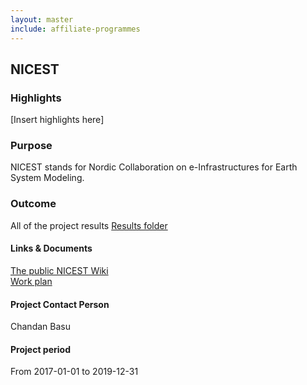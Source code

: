 ```yaml
---
layout: master
include: affiliate-programmes
---
```


## NICEST

### Highlights
[Insert highlights here]

### Purpose
NICEST stands for Nordic Collaboration on e-Infrastructures for Earth System Modeling.
 
### Outcome
All of the project results [Results folder](https://drive.google.com/drive/u/0/folders/1Q3u421JjarfTY_8HZumszEki_oEHoAx-)
 
#### Links & Documents
[The public NICEST Wiki](https://wiki.neic.no/wiki/NICEST) <br/>
[Work plan](https://wiki.neic.no/w/ext/img_auth.php/3/37/20161125_NeIC_ESM_work_plan_approved.pdf)

#### Project Contact Person
Chandan Basu

#### Project period
From 2017-01-01 to 2019-12-31
